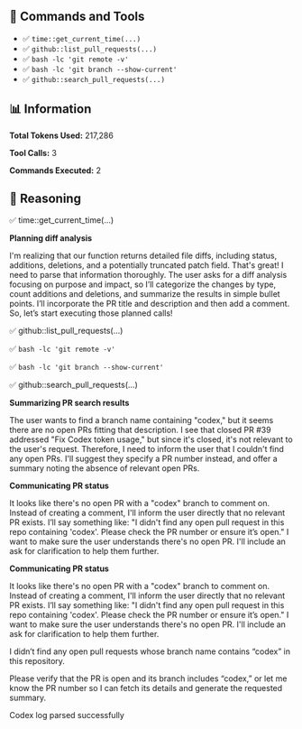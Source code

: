 ## 🤖 Commands and Tools

* ✅ `time::get_current_time(...)`
* ✅ `github::list_pull_requests(...)`
* ✅ `bash -lc 'git remote -v'`
* ✅ `bash -lc 'git branch --show-current'`
* ✅ `github::search_pull_requests(...)`

## 📊 Information

**Total Tokens Used:** 217,286

**Tool Calls:** 3

**Commands Executed:** 2


## 🤖 Reasoning

✅ time::get_current_time(...)

**Planning diff analysis**

I'm realizing that our function returns detailed file diffs, including status, additions, deletions, and a potentially truncated patch field. That's great! I need to parse that information thoroughly. The user asks for a diff analysis focusing on purpose and impact, so I’ll categorize the changes by type, count additions and deletions, and summarize the results in simple bullet points. I’ll incorporate the PR title and description and then add a comment. So, let’s start executing those planned calls!

✅ github::list_pull_requests(...)

✅ `bash -lc 'git remote -v'`

✅ `bash -lc 'git branch --show-current'`

✅ github::search_pull_requests(...)

**Summarizing PR search results**

The user wants to find a branch name containing "codex," but it seems there are no open PRs fitting that description. I see that closed PR #39 addressed "Fix Codex token usage," but since it's closed, it's not relevant to the user's request. Therefore, I need to inform the user that I couldn't find any open PRs. I'll suggest they specify a PR number instead, and offer a summary noting the absence of relevant open PRs.

**Communicating PR status**

It looks like there's no open PR with a "codex" branch to comment on. Instead of creating a comment, I'll inform the user directly that no relevant PR exists. I’ll say something like: "I didn't find any open pull request in this repo containing 'codex'. Please check the PR number or ensure it’s open." I want to make sure the user understands there's no open PR. I'll include an ask for clarification to help them further.

**Communicating PR status**

It looks like there's no open PR with a "codex" branch to comment on. Instead of creating a comment, I'll inform the user directly that no relevant PR exists. I’ll say something like: "I didn't find any open pull request in this repo containing 'codex'. Please check the PR number or ensure it’s open." I want to make sure the user understands there's no open PR. I'll include an ask for clarification to help them further.

I didn’t find any open pull requests whose branch name contains “codex” in this repository.

Please verify that the PR is open and its branch includes “codex,” or let me know the PR number so I can fetch its details and generate the requested summary.


Codex log parsed successfully